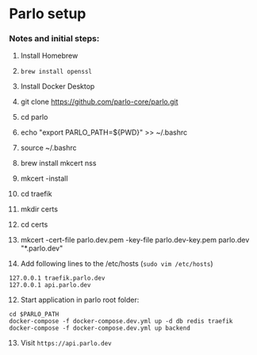 # Parlo setup

### Notes and initial steps:
1. Install Homebrew
2. `brew install openssl`
3. Install Docker Desktop


1. git clone https://github.com/parlo-core/parlo.git
2. cd parlo
3. echo "export PARLO_PATH=${PWD}" >> ~/.bashrc
4. source ~/.bashrc
5. brew install mkcert nss
6. mkcert -install
7. cd traefik
8. mkdir certs
9. cd certs
10. mkcert -cert-file parlo.dev.pem -key-file parlo.dev-key.pem parlo.dev "*.parlo.dev"
11. Add following lines to the /etc/hosts (`sudo vim /etc/hosts`)

```
127.0.0.1 traefik.parlo.dev
127.0.0.1 api.parlo.dev
```
12. Start application in parlo root folder:
```
cd $PARLO_PATH
docker-compose -f docker-compose.dev.yml up -d db redis traefik
docker-compose -f docker-compose.dev.yml up backend
```
13. Visit `https://api.parlo.dev`

